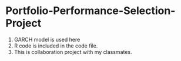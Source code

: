 # Portfolio-Performance-Selection-Project
1. GARCH model is used here
2. R code is included in the code file.
3. This is collaboration project with my classmates.
